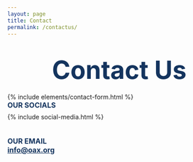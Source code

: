 ```yaml
---
layout: page
title: Contact
permalink: /contactus/
---
```

<div>
    <div class="d-flex flex-column resources-hero">
        <div class="container d-flex flex-column flex-lg-row flex-grow-1 pb-0 pb-lg-4" style="z-index: 1; justify-content: center; align-items: center;">
            <h1 class="page-title blue1 w-100 w-lg-50">
                <div class="animate__animated animate__fadeInUp" style="text-align: center; color: #14345E; font-size: 56; font-weight: bold;">Contact Us</div>
            </h1>
        </div>
    </div>
    <div class="container contact-us" style="margin-bottom: 90px;">
        <div class="row">
            <div class="col-12 col-lg-6 pr-0 pr-lg-5">
                {% include elements/contact-form.html %}
            </div>
            <div class="col-12 col-lg-6 pt-0 pl-0 pt-lg-3 pl-lg-5 contact-social-container">
                <div class="d-flex flex-column contact-social">
                    <div class="social-media--label" style="color: #14345E; font-weight: bold; font-size: 16px;">OUR SOCIALS</div>
                    <div class="d-flex flex-row" style="padding-top: 8px; padding-bottom: 16px;">
                    {% include social-media.html %}
                    </div>
                    <div class="social-media--label" style="color: #14345E; font-weight: bold; font-size: 16px; padding-top: 20px;">OUR EMAIL</div>
                    <a href="mailto:info@oax.org" style="color: #14345E; font-weight: bold; font-size: 16px;">info@oax.org</a>
                </div>
            </div>
        </div>                
    </div>
</div>
